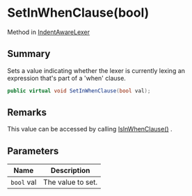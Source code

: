 # SetInWhenClause(bool)

Method in [IndentAwareLexer](yarn.compiler.indentawarelexer.md)

## Summary

Sets a value indicating whether the lexer is currently lexing an\
expression that's part of a 'when' clause.

```csharp
public virtual void SetInWhenClause(bool val);
```

## Remarks

This value can be accessed by calling [IsInWhenClause()](yarn.compiler.indentawarelexer.isinwhenclause.md) .

## Parameters

| Name       | Description       |
| ---------- | ----------------- |
| `bool` val | The value to set. |

